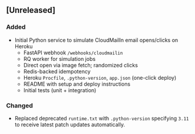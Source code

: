 ## [Unreleased]
### Added
- Initial Python service to simulate CloudMailIn email opens/clicks on Heroku
  - FastAPI webhook `/webhooks/cloudmailin`
  - RQ worker for simulation jobs
  - Direct open via image fetch; randomized clicks
  - Redis-backed idempotency
  - Heroku `Procfile`, `.python-version`, `app.json` (one-click deploy)
  - README with setup and deploy instructions
  - Initial tests (unit + integration)

### Changed
- Replaced deprecated `runtime.txt` with `.python-version` specifying `3.11` to receive latest patch updates automatically.
